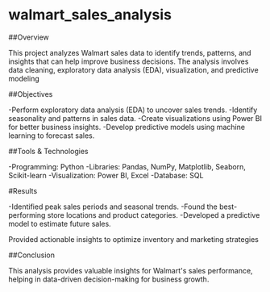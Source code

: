 # walmart_sales_analysis
##Overview

This project analyzes Walmart sales data to identify trends, patterns, and insights that can help improve business decisions. The analysis involves data cleaning, exploratory data analysis (EDA), visualization, and predictive modeling

##Objectives

-Perform exploratory data analysis (EDA) to uncover sales trends.
-Identify seasonality and patterns in sales data.
-Create visualizations using Power BI for better business insights.
-Develop predictive models using machine learning to forecast sales.

##Tools & Technologies

-Programming: Python
-Libraries: Pandas, NumPy, Matplotlib, Seaborn, Scikit-learn
-Visualization: Power BI, Excel
-Database: SQL

#Results

-Identified peak sales periods and seasonal trends.
-Found the best-performing store locations and product categories.
-Developed a predictive model to estimate future sales.

Provided actionable insights to optimize inventory and marketing strategies

##Conclusion

This analysis provides valuable insights for Walmart's sales performance, helping in data-driven decision-making for business growth.
